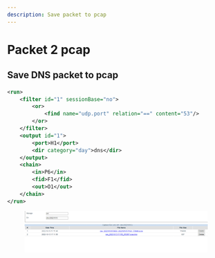 ```yaml
---
description: Save packet to pcap
---
```


# Packet 2 pcap

## Save DNS packet to pcap

```xml
<run>
    <filter id="1" sessionBase="no">
        <or>
            <find name="udp.port" relation="==" content="53"/>
        </or>
    </filter>
    <output id="1">
        <port>H1</port>
        <dir category="day">dns</dir>
    </output>
    <chain>
        <in>P6</in>
        <fid>F1</fid>
        <out>O1</out>
    </chain>
</run>
```

<figure><img src="../.gitbook/assets/image.png" alt=""><figcaption></figcaption></figure>
